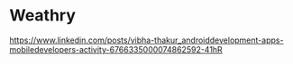 # Weathry
https://www.linkedin.com/posts/vibha-thakur_androiddevelopment-apps-mobiledevelopers-activity-6766335000074862592-41hR
